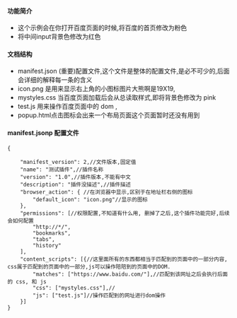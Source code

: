 #### 功能简介
- 这个示例会在你打开百度页面的时候,将百度的首页修改为粉色
- 将中间input背景色修改为红色
#### 文档结构
- manifest.json (重要)配置文件,这个文件是整体的配置文件,是必不可少的,后面会详细的解释每一条的含义
- icon.png 是用来显示右上角的小图标图片大熊啊是19X19,
- mystyles.css 当百度页面加载后会从总读取样式,即将背景色修改为 pink
- test.js 用来操作百度页面中的 dom ,
- popup.html点击图标会出来一个布局页面这个页面暂时还没有用到
#### manifest.jsonp 配置文件
```
{  

    "manifest_version": 2,//文件版本,固定值
    "name": "测试插件",//插件名称
    "version": "1.0",//插件版本,不能有中文
    "description": "插件没描述",//插件描述
    "browser_action": { //在浏览器中显示,区别于在地址栏右侧的图标
        "default_icon": "icon.png"//显示的图标
    },
    "permissions": [//权限配置,不知道有什么用, 删掉了之后,这个插件功能完好,后续会如何配置
        "http://*/",
        "bookmarks",
        "tabs",
        "history"
    ],
    "content_scripts": [{//这里面所有的东西都相当于匹配到的页面中的一部分内容, css属于匹配到的页面中的一部分,js可以操作陪陪到的页面中的DOM.
        "matches": ["https://www.baidu.com/"],//匹配到该网址之后会执行后面的 css, 和 js
        "css": ["mystyles.css"],//
        "js": ["test.js"]//操作匹配到的网址进行dom操作
    }]
}
```


